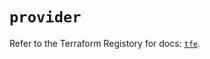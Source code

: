 # `provider`

Refer to the Terraform Registory for docs: [`tfe`](https://registry.terraform.io/providers/hashicorp/tfe/0.49.1/docs).
